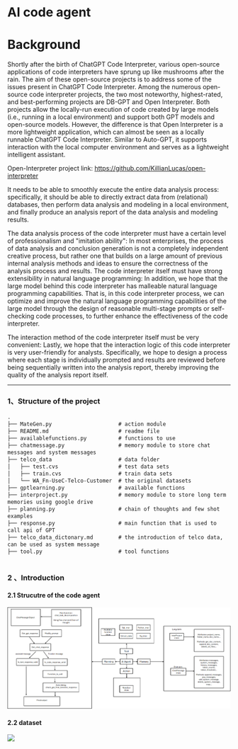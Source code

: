# AI code agent

# Background

Shortly after the birth of ChatGPT Code Interpreter, various open-source applications of code interpreters have sprung up like mushrooms after the rain. The aim of these open-source projects is to address some of the issues present in ChatGPT Code Interpreter. Among the numerous open-source code interpreter projects, the two most noteworthy, highest-rated, and best-performing projects are DB-GPT and Open Interpreter. Both projects allow the locally-run execution of code created by large models (i.e., running in a local environment) and support both GPT models and open-source models. However, the difference is that Open Interpreter is a more lightweight application, which can almost be seen as a locally runnable ChatGPT Code Interpreter. Similar to Auto-GPT, it supports interaction with the local computer environment and serves as a lightweight intelligent assistant.

Open-Interpreter project link: https://github.com/KillianLucas/open-interpreter

It needs to be able to smoothly execute the entire data analysis process: specifically, it should be able to directly extract data from (relational) databases, then perform data analysis and modeling in a local environment, and finally produce an analysis report of the data analysis and modeling results.

The data analysis process of the code interpreter must have a certain level of professionalism and "imitation ability": In most enterprises, the process of data analysis and conclusion generation is not a completely independent creative process, but rather one that builds on a large amount of previous internal analysis methods and ideas to ensure the correctness of the analysis process and results. The code interpreter itself must have strong extensibility in natural language programming: In addition, we hope that the large model behind this code interpreter has malleable natural language programming capabilities. That is, in this code interpreter process, we can optimize and improve the natural language programming capabilities of the large model through the design of reasonable multi-stage prompts or self-checking code processes, to further enhance the effectiveness of the code interpreter.

The interaction method of the code interpreter itself must be very convenient: Lastly, we hope that the interaction logic of this code interpreter is very user-friendly for analysts. Specifically, we hope to design a process where each stage is individually prompted and results are reviewed before being sequentially written into the analysis report, thereby improving the quality of the analysis report itself.

---

### 1、Structure of the project

```text
.
├── MateGen.py                     # action module 
├── README.md                      # readme file
├── availablefunctions.py          # functions to use 
├── chatmessage.py                 # memory module to store chat messages and system messages
├── telco_data                     # data folder
│   ├── test.cvs                   # test data sets
│   ├── train.cvs                  # train data sets
│   └── WA_Fn-UseC-Telco-Customer  # the original datasets
├── gptlearning.py                 # available functions
├── interproject.py                # memory module to store long term memories using google drive
├── planning.py                    # chain of thoughts and few shot examples 
├── response.py                    # main function that is used to call api of GPT 
├── telco_data_dictonary.md        # the introduction of telco data, can be used as system message 
├── tool.py                        # tool functions 
         
```

### 2 、Introduction

#### 2.1 Strucutre of the code agent 

![](image/agent.png)

#### 2.2 dataset

![](image/dataset.png)




























